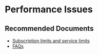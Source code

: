 <properties
  pagetitle="Performance Issues"
  service=""
  resource=""
  ms.author="wellee"
  selfhelptype="Generic"
  supporttopicids="32640660,32743825"
  productpesids="16572"
  cloudenvironments="public, fairfax, mooncake, blackforest, ussec, usnat"
  articleid="619e4e4d-4987-4146-bd60-96a817deeb43"
  ownershipid="CloudNet_VirtualWAN" />
# Performance Issues


## **Recommended Documents**

* [Subscription limits and service limits](https://docs.microsoft.com/azure/azure-resource-manager/management/azure-subscription-service-limits?toc=/azure/virtual-wan/toc.json)
* [FAQs](https://docs.microsoft.com/azure/virtual-wan/virtual-wan-faq)